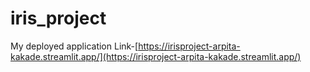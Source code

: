 # iris_project
My deployed application Link-[https://irisproject-arpita-kakade.streamlit.app/](https://irisproject-arpita-kakade.streamlit.app/)
